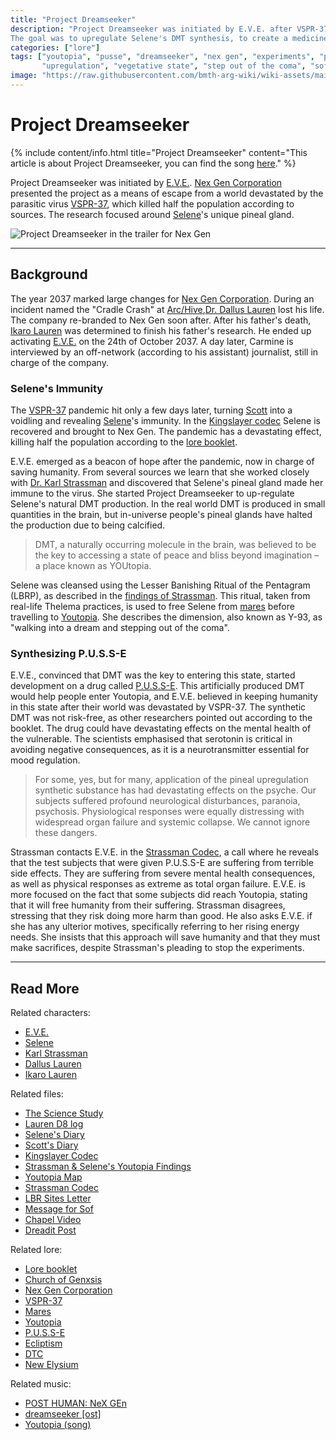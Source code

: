 ```yaml
---
title: "Project Dreamseeker"
description: "Project Dreamseeker was initiated by E.V.E. after VSPR-37 wiped out a large portion of the population. 
The goal was to upregulate Selene's DMT synthesis, to create a medicine to enter Youtopia."
categories: ["lore"]
tags: ["youtopia", "pusse", "dreamseeker", "nex gen", "experiments", "pineal gland", "selene",  
       "upregulation", "vegetative state", "step out of the coma", "sof", "dmt", "strassman"]
image: "https://raw.githubusercontent.com/bmth-arg-wiki/wiki-assets/main/lore/dreamseeker/dreamseeker-300x300.png"
---
```


# Project Dreamseeker

{% include content/info.html
title="Project Dreamseeker"
content="This article is about Project Dreamseeker, you can find the song [here](../music/song-dreamseeker)."
%}

Project Dreamseeker was initiated by [E.V.E.](../characters/eve). [Nex Gen Corporation](nex-gen-corporation) presented 
the project as a means of escape from a world devastated by the parasitic virus [VSPR-37](vspr37), which killed half the 
population according to sources. The research focused around [Selene](../characters/selene)'s unique pineal gland.

![Project Dreamseeker in the trailer for Nex Gen](https://raw.githubusercontent.com/bmth-arg-wiki/wiki-assets/main/lore/dreamseeker/dreamseeker.png)


***

## Background

The year 2037 marked large changes for [Nex Gen Corporation](nex-gen-corporation). During an incident named 
the "Cradle Crash" at [Arc/Hive](archive),[Dr. Dallus Lauren](../characters/dallus-lauren) lost his life. 
The company re-branded to Nex Gen soon after. After his father's death, [Ikaro Lauren](../characters/ren) was determined to 
finish his father's research. He ended up activating [E.V.E.](../characters/eve) on the 24th of October 2037. 
A day later, Carmine is interviewed by an off-network (according to his assistant) journalist, still in charge of the company.

### Selene's Immunity

The [VSPR-37](vspr37) pandemic hit only a few days later, turning [Scott](../characters/scott) into a voidling and 
revealing [Selene](../characters/selene)'s immunity. In the [Kingslayer codec](../for-sof/kingslayercodec) Selene is 
recovered and brought to Nex Gen. The pandemic has a devastating effect, killing half the population according to the 
[lore booklet](booklet).

E.V.E. emerged as a beacon of hope after the pandemic, now in charge of saving humanity. From several sources we learn 
that she worked closely with [Dr. Karl Strassman](../characters/strassman) and discovered that Selene's pineal gland 
made her immune to the virus. She started Project Dreamseeker to up-regulate Selene's natural DMT production. In the 
real world DMT is produced in small quantities in the brain, but in-universe people's pineal glands have halted the 
production due to being calcified.

> DMT, a naturally occurring molecule in the brain, was believed to be the key to accessing a state of peace and bliss 
> beyond imagination – a place known as YOUtopia.

Selene was cleansed using the Lesser Banishing Ritual of the Pentagram (LBRP), as described in the 
[findings of Strassman](../for-sof/selene_youtopia_doc). This ritual, taken from real-life Thelema practices, is 
used to free Selene from [mares](mares) before travelling to [Youtopia](youtopia). She describes the dimension, also 
known as Y-93, as "walking into a dream and stepping out of the coma".

### Synthesizing P.U.S.S-E

E.V.E., convinced that DMT was the key to entering this state, started development on a drug called [P.U.S.S-E](pusse). 
This artificially produced DMT would help people enter Youtopia, and E.V.E. believed in keeping humanity in this state 
after their world was devastated by VSPR-37.
The synthetic DMT was not risk-free, as other researchers pointed out according to the booklet. The drug could have 
devastating effects on the mental health of the vulnerable. The scientists emphasised that serotonin is critical in 
avoiding negative consequences, as it is a neurotransmitter essential for mood regulation.

> For some, yes, but for many, application of the pineal upregulation synthetic substance
> has had devastating effects on the psyche. Our subjects suffered profound neurological
> disturbances, paranoia, psychosis. Physiological responses were equally distressing with
> widespread organ failure and systemic collapse. We cannot ignore these dangers.

Strassman contacts E.V.E. in the [Strassman Codec](../for-sof/strassmancodec), a call where he reveals that 
the test subjects that were given P.U.S.S-E are suffering from terrible side effects. They are suffering from 
severe mental health consequences, as well as physical responses as extreme as total organ failure. 
E.V.E. is more focused on the fact that some subjects did reach Youtopia, stating that it will free humanity 
from their suffering. Strassman disagrees, stressing that they risk doing more harm than good. He also asks 
E.V.E. if she has any ulterior motives, specifically referring to her rising energy needs. She insists that 
this approach will save humanity and that they must make sacrifices, despite Strassman's pleading to 
stop the experiments.

***

## Read More

Related characters:

- [E.V.E.](../characters/eve)
- [Selene](../characters/selene)
- [Karl Strassman](../characters/strassman)
- [Dallus Lauren](../characters/dallus-lauren)
- [Ikaro Lauren](../characters/ren)

Related files:

- [The Science Study](../for-sof/thesciencestudy)
- [Lauren D8 log](../for-sof/lauren_d8_log)
- [Selene's Diary](../for-sof/selene_personal_journal)
- [Scott's Diary](../for-sof/scott_personal_journal)
- [Kingslayer Codec](../for-sof/kingslayercodec)
- [Strassman & Selene's Youtopia Findings](../for-sof/selene_youtopia_doc)
- [Youtopia Map](../for-sof/selenes_map)
- [Strassman Codec](../for-sof/strassmancodec)
- [LBR Sites Letter](../for-sof/lbr_sites)
- [Message for Sof](../for-sof/msgforsof)
- [Chapel Video](../for-sof/chapel)
- [Dreadit Post](../for-sof/dreadit)

Related lore:

- [Lore booklet](booklet)
- [Church of Genxsis](church)
- [Nex Gen Corporation](nex-gen-corporation)
- [VSPR-37](vspr37)
- [Mares](mares)
- [Youtopia](youtopia)
- [P.U.S.S-E](pusse)
- [Ecliptism](ecliptism)
- [DTC](dtc)
- [New Elysium](new-elysium)

Related music:

- [POST HUMAN: NeX GEn](../music/ph-nex-gen)
- [dreamseeker [ost]](../music/song-dreamseeker)
- [Youtopia (song)](../music/song-youtopia)